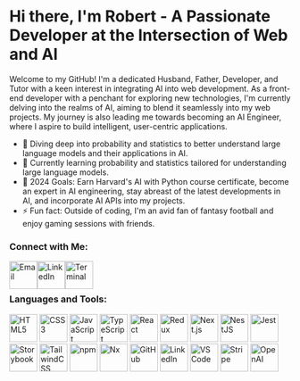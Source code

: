 # Hi there, I'm Robert - A Passionate Developer at the Intersection of Web and AI

Welcome to my GitHub! I'm a dedicated Husband, Father, Developer, and Tutor with a keen interest in integrating AI into web development. As a front-end developer with a penchant for exploring new technologies, I'm currently delving into the realms of AI, aiming to blend it seamlessly into my web projects. My journey is also leading me towards becoming an AI Engineer, where I aspire to build intelligent, user-centric applications.

- 🔭 Diving deep into probability and statistics to better understand large language models and their applications in AI.
- 🌱 Currently learning probability and statistics tailored for understanding large language models.
- 🥅 2024 Goals: Earn Harvard's AI with Python course certificate, become an expert in AI engineering, stay abreast of the latest developments in AI, and incorporate AI APIs into my projects.
- ⚡ Fun fact: Outside of coding, I'm an avid fan of fantasy football and enjoy gaming sessions with friends.


### Connect with Me:

<!-- Email, LinkedIn and Portfolio(layout) -->
<a href="mailto:robert@robertshogan.com"><img src="https://github.com/robert-s-hogan/hosted-icons/blob/main/feather-icons/inbox.svg" alt="Email" width="50px" style="margin-bottom: -15px;"></a><a href="https://www.linkedin.com/in/robert-s-hogan" target="_blank"><img src="https://github.com/robert-s-hogan/hosted-icons/blob/main/simple-icons/linkedin.svg" alt="LinkedIn" width="50px" style="margin-bottom: -15px;"></a><a href="https://www.roberthogan.dev" target="_blank"><img src="https://github.com/robert-s-hogan/hosted-icons/blob/main/feather-icons/layout.svg" alt="Terminal" width="50px" style="margin-bottom: -15px;"></a>

### Languages and Tools:
<!-- Core Web Technologies -->
<img src="https://github.com/robert-s-hogan/hosted-icons/blob/main/simple-icons/html5.svg" alt="HTML5" width="50px"> <img src="https://github.com/robert-s-hogan/hosted-icons/blob/main/simple-icons/css3.svg" alt="CSS3" width="50px"> <img src="https://github.com/robert-s-hogan/hosted-icons/blob/main/simple-icons/javascript.svg" alt="JavaScript" width="50px"> <img src="https://github.com/robert-s-hogan/hosted-icons/blob/main/simple-icons/typescript.svg" alt="TypeScript" width="50px"><!-- Frameworks and Libraries --> <img src="https://github.com/robert-s-hogan/hosted-icons/blob/main/simple-icons/react.svg" alt="React" width="50px"> <img src="https://github.com/robert-s-hogan/hosted-icons/blob/main/simple-icons/redux.svg" alt="Redux" width="50px"> <img src="https://github.com/robert-s-hogan/hosted-icons/blob/main/simple-icons/nextdotjs.svg" alt="Next.js" width="50px"> <img src="https://github.com/robert-s-hogan/hosted-icons/blob/main/simple-icons/nestjs.svg" alt="NestJS" width="50px"><!-- Testing and Utilities --> <img src="https://github.com/robert-s-hogan/hosted-icons/blob/main/simple-icons/jest.svg" alt="Jest" width="50px"> <img src="https://github.com/robert-s-hogan/hosted-icons/blob/main/simple-icons/storybook.svg" alt="Storybook" width="50px"><!-- CSS Framework --> <img src="https://github.com/robert-s-hogan/hosted-icons/blob/main/simple-icons/tailwindcss.svg" alt="TailwindCSS" width="50px"><!-- Build Tools and Package Managers --> <img src="https://github.com/robert-s-hogan/hosted-icons/blob/main/simple-icons/npm.svg" alt="npm" width="50px"> <img src="https://github.com/robert-s-hogan/hosted-icons/blob/main/simple-icons/nx.svg" alt="Nx" width="50px"><!-- Version Control and Collaboration --> <img src="https://github.com/robert-s-hogan/hosted-icons/blob/main/simple-icons/github.svg" alt="GitHub" width="50px"><!-- Professional Networking --> <img src="https://github.com/robert-s-hogan/hosted-icons/blob/main/simple-icons/linkedin.svg" alt="LinkedIn" width="50px"><!-- Other Tools and Technologies --> <img src="https://github.com/robert-s-hogan/hosted-icons/blob/main/simple-icons/visualstudiocode.svg" alt="VS Code" width="50px"> <img src="https://github.com/robert-s-hogan/hosted-icons/blob/main/simple-icons/stripe.svg" alt="Stripe" width="50px"> <img src="https://github.com/robert-s-hogan/hosted-icons/blob/main/simple-icons/openai.svg" alt="OpenAI" width="50px">
